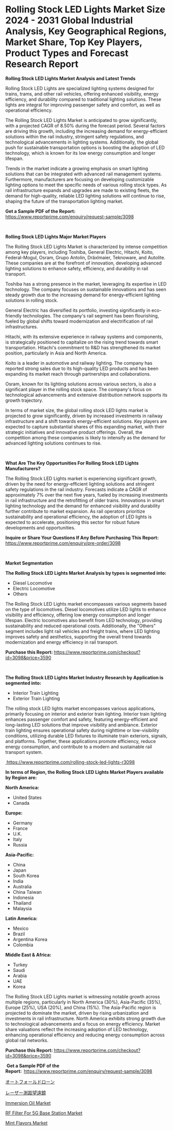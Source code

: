 <p><h1>Rolling Stock LED Lights Market Size 2024 - 2031 Global Industrial Analysis, Key Geographical Regions, Market Share, Top Key Players, Product Types and Forecast Research Report</h1></p><p><strong>Rolling Stock LED Lights Market Analysis and Latest Trends</strong></p>
<p><p>Rolling Stock LED Lights are specialized lighting systems designed for trains, trams, and other rail vehicles, offering enhanced visibility, energy efficiency, and durability compared to traditional lighting solutions. These lights are integral for improving passenger safety and comfort, as well as operational efficiency.</p><p>The Rolling Stock LED Lights Market is anticipated to grow significantly, with a projected CAGR of 8.50% during the forecast period. Several factors are driving this growth, including the increasing demand for energy-efficient solutions within the rail industry, stringent safety regulations, and technological advancements in lighting systems. Additionally, the global push for sustainable transportation options is boosting the adoption of LED technology, which is known for its low energy consumption and longer lifespan.</p><p>Trends in the market indicate a growing emphasis on smart lighting solutions that can be integrated with advanced rail management systems. Furthermore, manufacturers are focusing on developing customizable lighting options to meet the specific needs of various rolling stock types. As rail infrastructure expands and upgrades are made to existing fleets, the demand for high-quality, reliable LED lighting solutions will continue to rise, shaping the future of the transportation lighting market.</p></p>
<p><strong>Get a Sample PDF of the Report:&nbsp;</strong> <a href="https://www.reportprime.com/enquiry/request-sample/3098">https://www.reportprime.com/enquiry/request-sample/3098</a></p>
<p>&nbsp;</p>
<p><strong>Rolling Stock LED Lights Major Market Players</strong></p>
<p><p>The Rolling Stock LED Lights Market is characterized by intense competition among key players, including Toshiba, General Electric, Hitachi, Koito, Federal-Mogul, Osram, Grupo Antolin, Dräxlmaier, Teknoware, and Autolite. These companies are at the forefront of innovation, developing advanced lighting solutions to enhance safety, efficiency, and durability in rail transport.</p><p>Toshiba has a strong presence in the market, leveraging its expertise in LED technology. The company focuses on sustainable innovations and has seen steady growth due to the increasing demand for energy-efficient lighting solutions in rolling stock.</p><p>General Electric has diversified its portfolio, investing significantly in eco-friendly technologies. The company's rail segment has been flourishing, fueled by global shifts toward modernization and electrification of rail infrastructures.</p><p>Hitachi, with its extensive experience in railway systems and components, is strategically positioned to capitalize on the rising trend towards smart transportation. Hitachi's commitment to R&D has strengthened its market position, particularly in Asia and North America.</p><p>Koito is a leader in automotive and railway lighting. The company has reported strong sales due to its high-quality LED products and has been expanding its market reach through partnerships and collaborations.</p><p>Osram, known for its lighting solutions across various sectors, is also a significant player in the rolling stock space. The company's focus on technological advancements and extensive distribution network supports its growth trajectory.</p><p>In terms of market size, the global rolling stock LED lights market is projected to grow significantly, driven by increased investments in railway infrastructure and a shift towards energy-efficient solutions. Key players are expected to capture substantial shares of this expanding market, with their strategic initiatives and innovative product offerings. Overall, the competition among these companies is likely to intensify as the demand for advanced lighting solutions continues to rise.</p></p>
<p>&nbsp;</p>
<p><strong>What Are The Key Opportunities For Rolling Stock LED Lights Manufacturers?</strong></p>
<p><p>The Rolling Stock LED Lights market is experiencing significant growth, driven by the need for energy-efficient lighting solutions and stringent safety regulations in the rail industry. Forecasts indicate a CAGR of approximately 7% over the next five years, fueled by increasing investments in rail infrastructure and the retrofitting of older trains. Innovations in smart lighting technology and the demand for enhanced visibility and durability further contribute to market expansion. As rail operators prioritize sustainability and operational efficiency, the adoption of LED lights is expected to accelerate, positioning this sector for robust future developments and opportunities.</p></p>
<p><strong>Inquire or Share Your Questions If Any Before Purchasing This Report:</strong> <a href="https://www.reportprime.com/enquiry/pre-order/3098">https://www.reportprime.com/enquiry/pre-order/3098</a></p>
<p>&nbsp;</p>
<p><strong>Market Segmentation</strong></p>
<p><strong>The Rolling Stock LED Lights Market Analysis by types is segmented into:</strong></p>
<p><ul><li>Diesel Locomotive</li><li>Electric Locomotive</li><li>Others</li></ul></p>
<p><p>The Rolling Stock LED Lights market encompasses various segments based on the type of locomotives. Diesel locomotives utilize LED lights to enhance visibility and efficiency, offering low energy consumption and longer lifespan. Electric locomotives also benefit from LED technology, providing sustainability and reduced operational costs. Additionally, the "Others" segment includes light rail vehicles and freight trains, where LED lighting improves safety and aesthetics, supporting the overall trend towards modernization and energy efficiency in rail transport.</p></p>
<p><strong>Purchase this Report:&nbsp;</strong><a href="https://www.reportprime.com/checkout?id=3098&price=3590">https://www.reportprime.com/checkout?id=3098&price=3590</a></p>
<p>&nbsp;</p>
<p><strong>The Rolling Stock LED Lights Market Industry Research by Application is segmented into:</strong></p>
<p><ul><li>Interior Train Lighting</li><li>Exterior Train Lighting</li></ul></p>
<p><p>The rolling stock LED lights market encompasses various applications, primarily focusing on interior and exterior train lighting. Interior train lighting enhances passenger comfort and safety, featuring energy-efficient and long-lasting LED solutions that improve visibility and ambiance. Exterior train lighting ensures operational safety during nighttime or low-visibility conditions, utilizing durable LED fixtures to illuminate train exteriors, signals, and platforms. Together, these applications promote efficiency, reduce energy consumption, and contribute to a modern and sustainable rail transport system.</p></p>
<p><a href="https://www.reportprime.com/rolling-stock-led-lights-r3098">&nbsp;https://www.reportprime.com/rolling-stock-led-lights-r3098</a></p>
<p><strong>In terms of Region, the Rolling Stock LED Lights Market Players available by Region are:</strong></p>
<p>
    <p> <strong> North America: </strong>
        <ul>
            <li>United States</li>
            <li>Canada</li>
        </ul>
        </p> 
    <p> <strong> Europe: </strong>
        <ul>
            <li>Germany</li>
            <li>France</li>
            <li>U.K.</li>
            <li>Italy</li>
            <li>Russia</li>
        </ul>
        </p> 
    <p> <strong> Asia-Pacific: </strong>
        <ul>
            <li>China</li>
            <li>Japan</li>
            <li>South Korea</li>
            <li>India</li>
            <li>Australia</li>
            <li>China Taiwan</li>
            <li>Indonesia</li>
            <li>Thailand</li>
            <li>Malaysia</li>
        </ul>
        </p> 
    <p> <strong> Latin America: </strong>
        <ul>
            <li>Mexico</li>
            <li>Brazil</li>
            <li>Argentina Korea</li>
            <li>Colombia</li>
        </ul>
        </p> 
    <p> <strong> Middle East & Africa: </strong>
        <ul>
            <li>Turkey</li>
            <li>Saudi</li>
            <li>Arabia</li>
            <li>UAE</li>
            <li>Korea</li>
        </ul>
    </p>
    </p>
<p><p>The Rolling Stock LED Lights market is witnessing notable growth across multiple regions, particularly in North America (30%), Asia-Pacific (35%), Europe (25%), USA (20%), and China (15%). The Asia-Pacific region is projected to dominate the market, driven by rising urbanization and investments in rail infrastructure. North America exhibits strong growth due to technological advancements and a focus on energy efficiency. Market share valuations reflect the increasing adoption of LED technology, enhancing operational efficiency and reducing energy consumption across global rail networks.</p></p>
<p><strong>Purchase this Report: </strong><a href="https://www.reportprime.com/checkout?id=3098&price=3590">https://www.reportprime.com/checkout?id=3098&price=3590</a></p>
<p>&nbsp;<strong>Get a Sample PDF of the Report:&nbsp;&nbsp;</strong><a href="https://www.reportprime.com/enquiry/request-sample/3098">https://www.reportprime.com/enquiry/request-sample/3098</a></p>
<p><strong></strong></p>
<p><p><a href="https://medium.com/@johnson154chris/auto-follow-drone-market-%E3%81%AE%E3%82%B0%E3%83%AD%E3%83%BC%E3%83%90%E3%83%AB%E5%B8%82%E5%A0%B4%E6%A6%82%E8%A6%81%E3%81%AF-%E4%B8%96%E7%95%8C%E3%81%8A%E3%82%88%E3%81%B3%E4%B8%BB%E8%A6%81%E5%B8%82%E5%A0%B4%E3%81%AB%E3%81%8A%E3%81%91%E3%82%8B%E6%A5%AD%E7%95%8C%E3%81%AB%E5%BD%B1%E9%9F%BF%E3%82%92%E4%B8%8E%E3%81%88%E3%82%8B%E4%B8%BB%E8%A6%81%E3%81%AA%E3%83%88%E3%83%AC%E3%83%B3%E3%83%89%E3%81%AB%E3%81%A4%E3%81%84%E3%81%A6-%E7%8B%AC%E8%87%AA%E3%81%AE%E8%A6%96%E7%82%B9%E3%82%92%E6%8F%90%E4%BE%9B%E3%81%97%E3%81%BE%E3%81%99-43e390f38917">オートフォールドローン</a></p><p><a href="https://medium.com/@vilasamin/laser-ranging-telescope-market-%E3%81%AE%E3%82%B0%E3%83%AD%E3%83%BC%E3%83%90%E3%83%AB%E5%B8%82%E5%A0%B4%E6%A6%82%E8%A6%81%E3%81%AF-%E4%B8%96%E7%95%8C%E3%81%8A%E3%82%88%E3%81%B3%E4%B8%BB%E8%A6%81%E5%B8%82%E5%A0%B4%E3%81%AB%E3%81%8A%E3%81%91%E3%82%8B%E6%A5%AD%E7%95%8C%E3%81%AB%E5%BD%B1%E9%9F%BF%E3%82%92%E4%B8%8E%E3%81%88%E3%82%8B%E4%B8%BB%E8%A6%81%E3%81%AA%E3%83%88%E3%83%AC%E3%83%B3%E3%83%89%E3%81%AB%E3%81%A4%E3%81%84%E3%81%A6-%E7%8B%AC%E8%87%AA%E3%81%AE%E8%A6%96%E7%82%B9%E3%82%92%E6%8F%90%E4%BE%9B%E3%81%97%E3%81%BE%E3%81%99-aa57c0aebcf1">レーザー測距望遠鏡</a></p><p><a href="https://issuu.com/reportprime-2/docs/immersion-oil-market-size-2030.pptx_8a95e37c86feb8">Immersion Oil Market</a></p><p><a href="https://github.com/ChiragRP21/Market-Research-Report-List-6/blob/main/rf-filter-for-5g-base-station-market.md">RF Filter For 5G Base Station Market</a></p><p><a href="https://medium.com/@heather.ogden68774/this-mint-flavors-market-research-report-evaluates-the-key-market-trends-drivers-and-affecting-ea47db47e503">Mint Flavors Market</a></p></p>